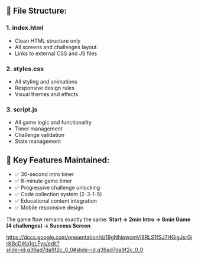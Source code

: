 ## 📁 **File Structure:**

### **1. index.html** 
- Clean HTML structure only
- All screens and challenges layout
- Links to external CSS and JS files

### **2. styles.css**
- All styling and animations
- Responsive design rules
- Visual themes and effects

### **3. script.js**
- All game logic and functionality
- Timer management
- Challenge validation
- State management

## 🎯 **Key Features Maintained:**
- ✅ 30-second intro timer
- ✅ 8-minute game timer  
- ✅ Progressive challenge unlocking
- ✅ Code collection system (2-3-1-5)
- ✅ Educational content integration
- ✅ Mobile responsive design

The game flow remains exactly the same:
**Start → 2min Intro → 8min Game (4 challenges) → Success Screen**

https://docs.google.com/presentation/d/19gNhipwcmVI8RLS1fSJ7HGigJsrGjrK8cDIKo1gLFys/edit?slide=id.g36ad7da9f2c_0_0#slide=id.g36ad7da9f2c_0_0

